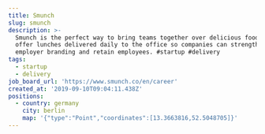 ```yaml
---
title: Smunch
slug: smunch
description: >-
  Smunch is the perfect way to bring teams together over delicious food. We
  offer lunches delivered daily to the office so companies can strengthen their
  employer branding and retain employees. #startup #delivery
tags:
  - startup
  - delivery
job_board_url: 'https://www.smunch.co/en/career'
created_at: '2019-09-10T09:04:11.438Z'
positions:
  - country: germany
    city: berlin
    map: '{"type":"Point","coordinates":[13.3663816,52.5048705]}'
---
```


